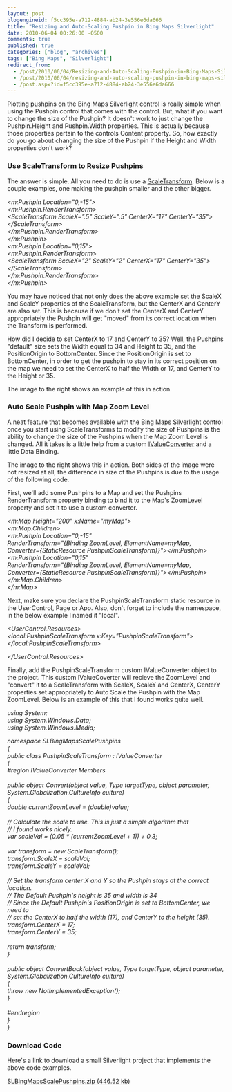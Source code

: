 ```yaml
---
layout: post
blogengineid: f5cc395e-a712-4884-ab24-3e556e6da666
title: "Resizing and Auto-Scaling Pushpin in Bing Maps Silverlight"
date: 2010-06-04 00:26:00 -0500
comments: true
published: true
categories: ["blog", "archives"]
tags: ["Bing Maps", "Silverlight"]
redirect_from: 
  - /post/2010/06/04/Resizing-and-Auto-Scaling-Pushpin-in-Bing-Maps-Silverlight
  - /post/2010/06/04/resizing-and-auto-scaling-pushpin-in-bing-maps-silverlight
  - /post.aspx?id=f5cc395e-a712-4884-ab24-3e556e6da666
---
```

<!-- more -->

Plotting pushpins on the Bing Maps Silverlight control is really simple when using the Pushpin control that comes with the control. But, what if you want to change the size of the Pushpin? It doesn't work to just change the Pushpin.Height and Pushpin.Width properties. This is actually because those properties pertain to the controls Content property. So, how exactly do you go about changing the size of the Pushpin if the Height and Width properties don't work?
<h3>Use ScaleTransform to Resize Pushpins<br /></h3>

<img style="float: right;" src="/images/posts2010/6/SLBingMapsPushpinResizeScaleTransform.png" alt="" />

The answer is simple. All you need to do is use a <a rel="nofollow external" href="http://msdn.microsoft.com/en-us/library/system.windows.media.scaletransform%28VS.95%29.aspx">ScaleTransform</a>. Below is a couple examples, one making the pushpin smaller and the other bigger.

<em>&lt;m:Pushpin Location="0,-15"&gt;<br />    &lt;m:Pushpin.RenderTransform&gt;<br />        &lt;ScaleTransform ScaleX=".5" ScaleY=".5" CenterX="17" CenterY="35"&gt;&lt;/ScaleTransform&gt;<br />    &lt;/m:Pushpin.RenderTransform&gt;<br />&lt;/m:Pushpin&gt;<br />&lt;m:Pushpin Location="0,15"&gt;<br />    &lt;m:Pushpin.RenderTransform&gt;<br />        &lt;ScaleTransform ScaleX="2" ScaleY="2" CenterX="17" CenterY="35"&gt;&lt;/ScaleTransform&gt;<br />    &lt;/m:Pushpin.RenderTransform&gt;<br />&lt;/m:Pushpin&gt;</em>

You may have noticed that not only does the above example set the ScaleX and ScaleY properties of the ScaleTransform, but the CenterX and CenterY are also set. This is because if we don't set the CenterX and CenterY appropriately the Pushpin will get "moved" from its correct location when the Transform is performed.

How did I decide to set CenterX to 17 and CenterY to 35? Well, the Pushpins "default" size sets the Width equal to 34 and Height to 35, and the PositionOrigin to BottomCenter. Since the PositionOrigin is set to BottomCenter, in order to get the pushpin to stay in its correct position on the map we need to set the CenterX to half the Width or 17, and CenterY to the Height or 35.

The image to the right shows an example of this in action.
<h3>Auto Scale Pushpin with Map Zoom Level</h3>

<img style="float: right;" src="/images/posts2010/6/SLBingMapsPushpinAutoScaleToZoomLevel.png" alt="" />

A neat feature that becomes available with the Bing Maps Silverlight control once you start using ScaleTransforms to modify the size of Pushpins is the ability to change the size of the Pushpins when the Map Zoom Level is changed. All it takes is a little help from a custom <a href="http://msdn.microsoft.com/en-us/library/system.windows.data.ivalueconverter%28VS.95%29.aspx">IValueConverter</a> and a little Data Binding.

The image to the right shows this in action. Both sides of the image were not resized at all, the difference in size of the Pushpins is due to the usage of the following code.

First, we'll add some Pushpins to a Map and set the Pushpins RenderTransform property binding to bind it to the Map's ZoomLevel property and set it to use a custom converter.

<em>&lt;m:Map Height="200" x:Name="myMap"&gt;<br />    &lt;m:Map.Children&gt;<br />        &lt;m:Pushpin Location="0,-15"<br />            RenderTransform="{Binding ZoomLevel, ElementName=myMap, Converter={StaticResource PushpinScaleTransform}}"&gt;&lt;/m:Pushpin&gt;<br />        &lt;m:Pushpin Location="0,15"<br />            RenderTransform="{Binding ZoomLevel, ElementName=myMap, Converter={StaticResource PushpinScaleTransform}}"&gt;&lt;/m:Pushpin&gt;<br />    &lt;/m:Map.Children&gt;<br />&lt;/m:Map&gt;</em>

Next, make sure you declare the PushpinScaleTransform static resource in the UserControl, Page or App. Also, don't forget to include the namespace, in the below example I named it "local".

<em>&lt;UserControl.Resources&gt;<br />    &lt;local:PushpinScaleTransform x:Key="PushpinScaleTransform"&gt;&lt;/local:PushpinScaleTransform&gt;<br /></em>

<em>&lt;/UserControl.Resources&gt;</em>

Finally, add the PushpinScaleTransform custom IValueConverter object to the project. This custom IValueCoverter will recieve the ZoomLevel and "convert" it to a ScaleTransform with ScaleX, ScaleY and CenterX, CenterY properties set appropriately to Auto Scale the Pushpin with the Map ZoomLevel. Below is an example of this that I found works quite well.

<em>using System;<br />using System.Windows.Data;<br />using System.Windows.Media;</em>

<em>namespace SLBingMapsScalePushpins<br />{<br />    public class PushpinScaleTransform : IValueConverter<br />    {<br />        #region IValueConverter Members<br /><br />        public object Convert(object value, Type targetType, object parameter, System.Globalization.CultureInfo culture)<br />        {<br />            double currentZoomLevel = (double)value;<br /><br />            // Calculate the scale to use. This is just a simple algorithm that<br />            // I found works nicely.<br />            var scaleVal = (0.05 * (currentZoomLevel + 1)) + 0.3;<br /><br />            var transform = new ScaleTransform();<br />            transform.ScaleX = scaleVal;<br />            transform.ScaleY = scaleVal;<br /><br />            // Set the transform center X and Y so the Pushpin stays at the correct location.<br />            // The Default Pushpin's height is 35 and width is 34<br />            // Since the Default Pushpin's PositionOrigin is set to BottomCenter, we need to<br />            // set the CenterX to half the width (17), and CenterY to the height (35).<br />            transform.CenterX = 17;<br />            transform.CenterY = 35;<br /><br />            return transform;<br />        }<br /><br />        public object ConvertBack(object value, Type targetType, object parameter, System.Globalization.CultureInfo culture)<br />        {<br />            throw new NotImplementedException();<br />        }<br /><br />        #endregion<br />    }<br />}</em>
<h3>Download Code</h3>

Here's a link to download a small Silverlight project that implements the above code examples.

<a href="/file.axd?file=2010/6/SLBingMapsScalePushpins.zip">SLBingMapsScalePushpins.zip (446.52 kb)</a>
